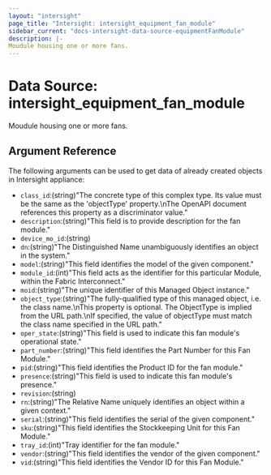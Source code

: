 ```yaml
---
layout: "intersight"
page_title: "Intersight: intersight_equipment_fan_module"
sidebar_current: "docs-intersight-data-source-equipmentFanModule"
description: |-
Moudule housing one or more fans.
---
```


# Data Source: intersight_equipment_fan_module
Moudule housing one or more fans.
## Argument Reference
The following arguments can be used to get data of already created objects in Intersight appliance:
* `class_id`:(string)"The concrete type of this complex type. Its value must be the same as the 'objectType' property.\nThe OpenAPI document references this property as a discriminator value."
* `description`:(string)"This field is to provide description for the fan module."
* `device_mo_id`:(string)
* `dn`:(string)"The Distinguished Name unambiguously identifies an object in the system."
* `model`:(string)"This field identifies the model of the given component."
* `module_id`:(int)"This field acts as the identifier for this particular Module, within the Fabric Interconnect."
* `moid`:(string)"The unique identifier of this Managed Object instance."
* `object_type`:(string)"The fully-qualified type of this managed object, i.e. the class name.\nThis property is optional. The ObjectType is implied from the URL path.\nIf specified, the value of objectType must match the class name specified in the URL path."
* `oper_state`:(string)"This field is used to indicate this fan module's operational state."
* `part_number`:(string)"This field identifies the Part Number for this Fan Module."
* `pid`:(string)"This field identifies the Product ID for the fan module."
* `presence`:(string)"This field is used to indicate this fan module's presence."
* `revision`:(string)
* `rn`:(string)"The Relative Name uniquely identifies an object within a given context."
* `serial`:(string)"This field identifies the serial of the given component."
* `sku`:(string)"This field identifies the Stockkeeping Unit for this Fan Module."
* `tray_id`:(int)"Tray identifier for the fan module."
* `vendor`:(string)"This field identifies the vendor of the given component."
* `vid`:(string)"This field identifies the Vendor ID for this Fan Module."
